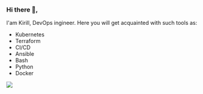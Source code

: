 ### Hi there 👋,
I'am Kirill, DevOps ingineer.
Here you will get acquainted with such tools as: 
- Kubernetes
- Terraform
- CI/CD
- Ansible
- Bash
- Python
- Docker

![](https://komarev.com/ghpvc/?username=your-github-username&color=brightgreen&style=flat-square)

<!--
**kirillqq20/kirillqq20** is a ✨ _special_ ✨ repository because its `README.md` (this file) appears on your GitHub profile.

Here are some ideas to get you started:

- 🔭 I’m currently working on ...
- 🌱 I’m currently learning ...
- 👯 I’m looking to collaborate on ...
- 🤔 I’m looking for help with ...
- 💬 Ask me about ...
- 📫 How to reach me: ...
- 😄 Pronouns: ...
- ⚡ Fun fact: ...
-->
